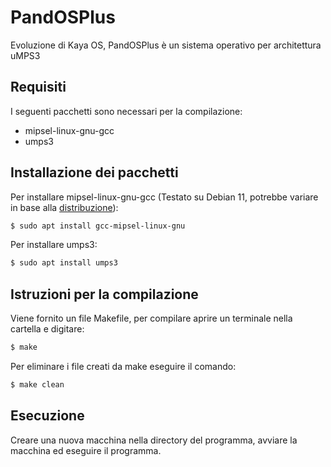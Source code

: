 # PandOSPlus

Evoluzione di Kaya OS, PandOSPlus è un sistema operativo per architettura uMPS3

## Requisiti

I seguenti pacchetti sono necessari per la compilazione:

- mipsel-linux-gnu-gcc
- umps3

## Installazione dei pacchetti

Per installare mipsel-linux-gnu-gcc (Testato su Debian 11, potrebbe variare in base alla [distribuzione](https://github.com/virtualsquare/umps3#how-to-install)):
```bash
$ sudo apt install gcc-mipsel-linux-gnu
```
Per installare umps3:
```bash
$ sudo apt install umps3
```

## Istruzioni per la compilazione

Viene fornito un file Makefile, per compilare aprire un terminale nella cartella e digitare:
```bash
$ make
```

Per eliminare i file creati da make eseguire il comando:

```bash
$ make clean
```

## Esecuzione 

Creare una nuova macchina nella directory del programma, avviare la macchina ed eseguire il programma.
